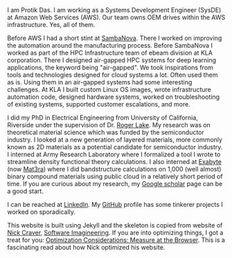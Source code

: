 
I am Protik Das. I am working as a Systems Development Engineer (SysDE) at Amazon Web Services (AWS). Our team owns OEM drives within the AWS infrastructure. Yes, all of them.

Before AWS I had a short stint at [SambaNova](http://sambanova.ai). There I worked on improving the automation around the manufacturing process. Before SambaNova I worked as part of the HPC Infrastructure team of ebeam division at KLA corporation. There I designed air-gapped HPC systems for deep learning applications, the keyword being "air-gapped". We took inspirations from tools and technologies designed for cloud systems a lot. Often used them as is. Using them in an air-gapped systems had some interesting challenges. At KLA I built custom Linux OS images, wrote infrastructure automation code, designed hardware systems, worked on troubleshooting of existing systems, supported customer escalations, and more.

I did my PhD in Electrical Engineering from University of California, 
Riverside under the supervision of Dr. [Roger Lake](https://intra.ece.ucr.edu/~rlake/). 
My research was on theoretical material science which was funded by the semiconductor industry. 
I looked at a new generation of layered materials, more commonly known as 2D materials as a potential candidate for semiconductor industry. 
I interned at Army Research Laboratory 
where I formalized a tool I wrote to streamline density functional theory calculations. 
I also interned at [Exabyte](https://exabyte.io/) (now [Mat3ra](https://mat3ra.com/)) 
where I did bandstructure calculations on 1,000 (well almost) binary compound materials 
using public cloud in a relatively short period of time. 
If you are curious about my research, 
my [Google scholar](https://scholar.google.com/citations?user=RcgIf7MAAAAJ&hl=en) page can be a good start.

I can be reached at [LinkedIn](https://www.linkedin.com/in/protik-das/). My [GitHub](https://github.com/protik77) profile has some tinkerer projects I worked on sporadically.

This website is built using Jekyll and the skeleton is copied from website of [Nick Craver](https://nickcraver.com/), [Software Imagineering](https://github.com/NickCraver/nickcraver.github.com). If you are into optimizing things, I got a treat for you: [Optimization Considerations: Measure at the Browser](https://nickcraver.com/blog/2015/03/24/optimization-considerations/). This is a fascinating read about how Nick optimized his website.
